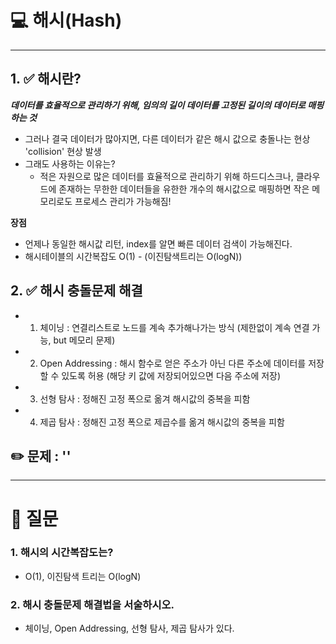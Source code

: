 # 💻 해시(Hash)

---

## 1. ✅ 해시란?

***데이터를 효율적으로 관리하기 위해, 임의의 길이 데이터를 고정된 길이의 데이터로 매핑하는 것***
- 그러나 결국 데이터가 많아지면, 다른 데이터가 같은 해시 값으로 충돌나는 현상 'collision' 현상 발생
- 그래도 사용하는 이유는?
    - 적은 자원으로 많은 데이터를 효율적으로 관리하기 위해 하드디스크나, 클라우드에 존재하는 무한한 데이터들을 유한한 개수의 해시값으로 매핑하면 작은 메모리로도 프로세스 관리가 가능해짐!

**장점**
- 언제나 동일한 해시값 리턴, index를 알면 빠른 데이터 검색이 가능해진다.
- 해시테이블의 시간복잡도 O(1) - (이진탐색트리는 O(logN))


## 2. ✅ 해시 충돌문제 해결

- 1. 체이닝 : 연결리스트로 노드를 계속 추가해나가는 방식 (제한없이 계속 연결 가능, but 메모리 문제)
- 2. Open Addressing : 해시 함수로 얻은 주소가 아닌 다른 주소에 데이터를 저장할 수 있도록 허용 (해당 키 값에 저장되어있으면 다음 주소에 저장)
- 3. 선형 탐사 : 정해진 고정 폭으로 옮겨 해시값의 중복을 피함
- 4. 제곱 탐사 : 정해진 고정 폭으로 제곱수를 옮겨 해시값의 중복을 피함

## ✏️ 문제 :  ''

---

# 🤔 질문

### 1. 해시의 시간복잡도는?

- O(1), 이진탐색 트리는 O(logN)

### 2. 해시 충돌문제 해결법을 서술하시오.

-  체이닝, Open Addressing, 선형 탐사, 제곱 탐사가 있다.
